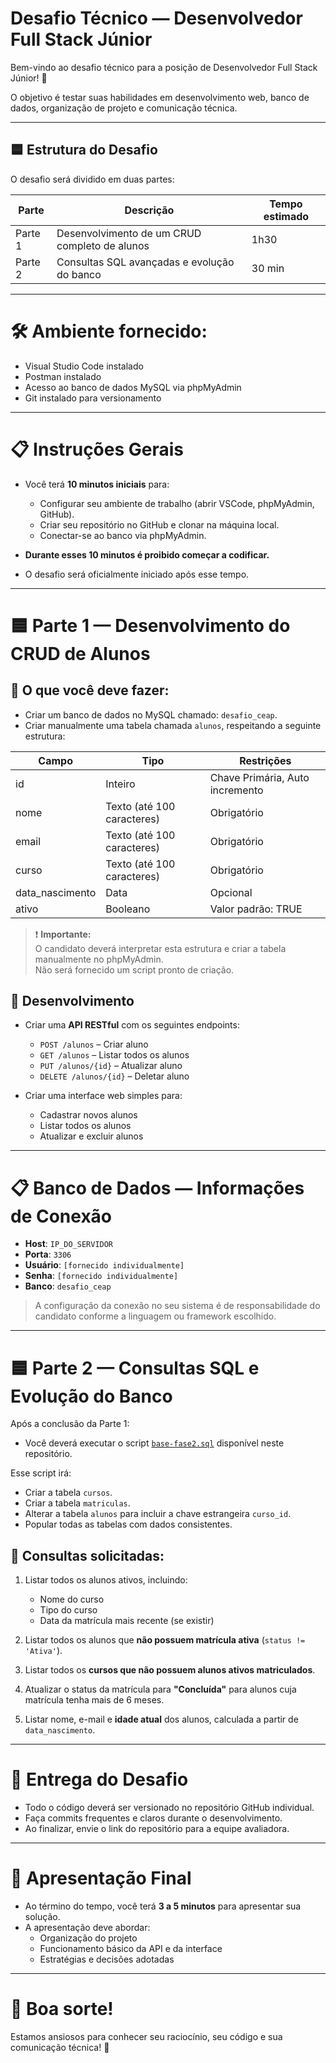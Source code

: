 # Desafio Técnico — Desenvolvedor Full Stack Júnior

Bem-vindo ao desafio técnico para a posição de Desenvolvedor Full Stack Júnior! 🚀

O objetivo é testar suas habilidades em desenvolvimento web, banco de dados, organização de projeto e comunicação técnica.

---

## 🟦 Estrutura do Desafio

O desafio será dividido em duas partes:

| Parte    | Descrição                                          | Tempo estimado |
|----------|----------------------------------------------------|----------------|
| Parte 1  | Desenvolvimento de um CRUD completo de alunos      | 1h30           |
| Parte 2  | Consultas SQL avançadas e evolução do banco         | 30 min         |

---

# 🛠️ Ambiente fornecido:

- Visual Studio Code instalado
- Postman instalado
- Acesso ao banco de dados MySQL via phpMyAdmin
- Git instalado para versionamento

---

# 📋 Instruções Gerais

- Você terá **10 minutos iniciais** para:
  - Configurar seu ambiente de trabalho (abrir VSCode, phpMyAdmin, GitHub).
  - Criar seu repositório no GitHub e clonar na máquina local.
  - Conectar-se ao banco via phpMyAdmin.

- **Durante esses 10 minutos é proibido começar a codificar.**
- O desafio será oficialmente iniciado após esse tempo.

---

# 🟦 Parte 1 — Desenvolvimento do CRUD de Alunos

## 🎯 O que você deve fazer:

- Criar um banco de dados no MySQL chamado: `desafio_ceap`.
- Criar manualmente uma tabela chamada `alunos`, respeitando a seguinte estrutura:

| Campo           | Tipo                   | Restrições                       |
|-----------------|-------------------------|----------------------------------|
| id              | Inteiro                 | Chave Primária, Auto incremento |
| nome            | Texto (até 100 caracteres) | Obrigatório |
| email           | Texto (até 100 caracteres) | Obrigatório |
| curso           | Texto (até 100 caracteres) | Obrigatório |
| data_nascimento | Data                    | Opcional                        |
| ativo           | Booleano                | Valor padrão: TRUE              |

> ❗ **Importante:**  
> O candidato deverá interpretar esta estrutura e criar a tabela manualmente no phpMyAdmin.  
> Não será fornecido um script pronto de criação.

## 📌 Desenvolvimento

- Criar uma **API RESTful** com os seguintes endpoints:
  - `POST /alunos` – Criar aluno
  - `GET /alunos` – Listar todos os alunos
  - `PUT /alunos/{id}` – Atualizar aluno
  - `DELETE /alunos/{id}` – Deletar aluno

- Criar uma interface web simples para:
  - Cadastrar novos alunos
  - Listar todos os alunos
  - Atualizar e excluir alunos

---

# 📋 Banco de Dados — Informações de Conexão

- **Host**: `IP_DO_SERVIDOR`
- **Porta**: `3306`
- **Usuário**: `[fornecido individualmente]`
- **Senha**: `[fornecido individualmente]`
- **Banco**: `desafio_ceap`

> A configuração da conexão no seu sistema é de responsabilidade do candidato conforme a linguagem ou framework escolhido.

---

# 🟦 Parte 2 — Consultas SQL e Evolução do Banco

Após a conclusão da Parte 1:

- Você deverá executar o script [`base-fase2.sql`](./base-fase2.sql) disponível neste repositório.

Esse script irá:

- Criar a tabela `cursos`.
- Criar a tabela `matriculas`.
- Alterar a tabela `alunos` para incluir a chave estrangeira `curso_id`.
- Popular todas as tabelas com dados consistentes.

## 📌 Consultas solicitadas:

1. Listar todos os alunos ativos, incluindo:
   - Nome do curso
   - Tipo do curso
   - Data da matrícula mais recente (se existir)

2. Listar todos os alunos que **não possuem matrícula ativa** (`status != 'Ativa'`).

3. Listar todos os **cursos que não possuem alunos ativos matriculados**.

4. Atualizar o status da matrícula para **"Concluída"** para alunos cuja matrícula tenha mais de 6 meses.

5. Listar nome, e-mail e **idade atual** dos alunos, calculada a partir de `data_nascimento`.

---

# 🚀 Entrega do Desafio

- Todo o código deverá ser versionado no repositório GitHub individual.
- Faça commits frequentes e claros durante o desenvolvimento.
- Ao finalizar, envie o link do repositório para a equipe avaliadora.

---

# 🧠 Apresentação Final

- Ao término do tempo, você terá **3 a 5 minutos** para apresentar sua solução.
- A apresentação deve abordar:
  - Organização do projeto
  - Funcionamento básico da API e da interface
  - Estratégias e decisões adotadas

---

# 📣 Boa sorte!
Estamos ansiosos para conhecer seu raciocínio, seu código e sua comunicação técnica! 🚀